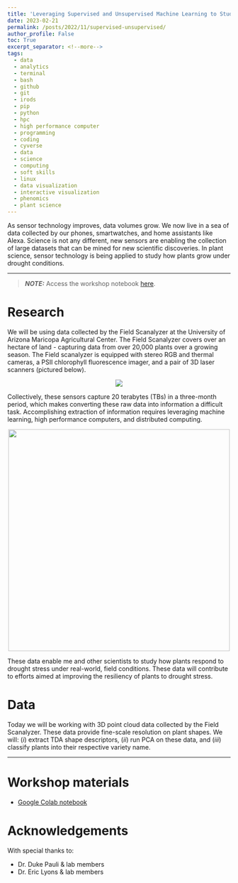 ```yaml
---
title: 'Leveraging Supervised and Unsupervised Machine Learning to Study Shapes'
date: 2023-02-21
permalink: /posts/2022/11/supervised-unsupervised/
author_profile: False
toc: True
excerpt_separator: <!--more-->
tags:
  - data
  - analytics
  - terminal
  - bash
  - github
  - git 
  - irods
  - pip
  - python
  - hpc
  - high performance computer
  - programming
  - coding
  - cyverse
  - data
  - science
  - computing
  - soft skills
  - linux
  - data visualization
  - interactive visualization
  - phenomics
  - plant science
---
```


As sensor technology improves, data volumes grow. We now live in a sea of data collected by our phones, smartwatches, and home assistants like Alexa. Science is not any different, new sensors are enabling the collection of large datasets that can be mined for new scientific discoveries. In plant science, sensor technology is being applied to study how plants grow under drought conditions. 
<!--more-->

---

> **_NOTE:_** Access the workshop notebook [here](https://colab.research.google.com/drive/1UiyhLE-TtURV-jmtpjzEcTrn8jNw-iYV?usp=sharing).

# Research

We will be using data collected by the Field Scanalyzer at the University of Arizona Maricopa Agricultural Center. The Field Scanalyzer covers over an hectare of land - capturing data from over 20,000 plants over a growing season. The Field scanalyzer is equipped with stereo RGB and thermal cameras, a PSII chlorophyll fluorescence imager, and a pair of 3D laser scanners (pictured below). 

<p align="center"><img src="https://github.com/emmanuelgonz/emmanuelgonz.github.io/raw/master/images/bold_gantry_box.png"></p>

Collectively, these sensors capture 20 terabytes (TBs) in a three-month period, which makes converting these raw data into information a difficult task. Accomplishing extraction of information requires leveraging machine learning, high performance computers, and distributed computing.

<p align="center"><img height=500 src="https://github.com/emmanuelgonz/emmanuelgonz.github.io/raw/master/images/file_sizes_swg.png"></p>

These data enable me and other scientists to study how plants respond to drought stress under real-world, field conditions. These data will contribute to efforts aimed at improving the resiliency of plants to drought stress.

# Data

Today we will be working with 3D point cloud data collected by the Field Scanalyzer. These data provide fine-scale resolution on plant shapes. We will: (<i>i</i>) extract TDA shape descriptors, (<i>ii</i>) run PCA on these data, and (<i>iii</i>) classify plants into their respective variety name.

---

# Workshop materials

- [Google Colab notebook](https://colab.research.google.com/drive/1UiyhLE-TtURV-jmtpjzEcTrn8jNw-iYV?usp=sharing)

# Acknowledgements
With special thanks to: 
- Dr. Duke Pauli & lab members
- Dr. Eric Lyons & lab members